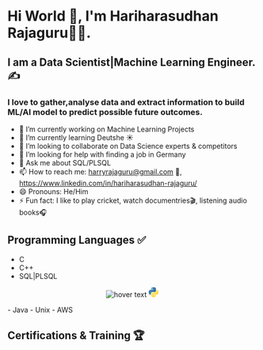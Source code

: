 # Hi World 👋, I'm Hariharasudhan Rajaguru👨‍💻.
## I am a Data Scientist|Machine Learning Engineer.✍️
### I love to gather,analyse data and extract information to build ML/AI model to predict possible future outcomes.



- 🔭 I’m currently working on Machine Learning Projects
- 🌱 I’m currently learning Deutshe ☀️
- 👯 I’m looking to collaborate on Data Science experts & competitors
- 🤔 I’m looking for help with finding a job in Germany
- 💬 Ask me about SQL/PLSQL
- 📫 How to reach me: harryrajaguru@gmail.com 📧, https://www.linkedin.com/in/hariharasudhan-rajaguru/
- 😄 Pronouns: He/Him
- ⚡ Fun fact: I like to play cricket, watch documentries🎬, listening audio books🎧
 


## Programming Languages ✅
- C
- C++
- SQL|PLSQL
 <p align="center">
  <img src="your_relative_path_here" width="350" title="hover text">
  <img src="./images/python.png" width="20" alt="accessibility text">
</p>
- Java
- Unix
- AWS

## Certifications & Training 🏆

  
  
  


